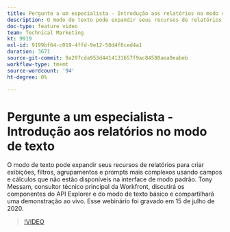 ```yaml
---
title: Pergunte a um especialista - Introdução aos relatórios no modo de texto
description: O modo de texto pode expandir seus recursos de relatórios para criar exibições, filtros, agrupamentos e prompts mais complexos. Esse webinário foi gravado em 15 de julho de 2020.
doc-type: feature video
team: Technical Marketing
kt: 9919
exl-id: 9199bf64-c019-4ffd-9e12-50d4f6ced4a1
duration: 3671
source-git-commit: 9a297cda953d4414131657f9ac84580aea0eabeb
workflow-type: tm+mt
source-wordcount: '94'
ht-degree: 0%

---
```


# Pergunte a um especialista - Introdução aos relatórios no modo de texto

O modo de texto pode expandir seus recursos de relatórios para criar exibições, filtros, agrupamentos e prompts mais complexos usando campos e cálculos que não estão disponíveis na interface de modo padrão. Tony Messam, consultor técnico principal da Workfront, discutirá os componentes do API Explorer e do modo de texto básico e compartilhará uma demonstração ao vivo. Esse webinário foi gravado em 15 de julho de 2020.

>[!VIDEO](https://video.tv.adobe.com/v/341125/?quality=12)
